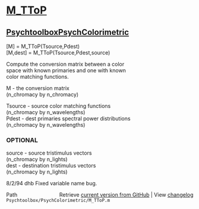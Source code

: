 # [M_TToP](M_TToP)
## [Psychtoolbox](Psychtoolbox)[PsychColorimetric](PsychColorimetric)

[M] = M\_TToP(Tsource,Pdest)  
[M,dest] = M\_TToP(Tsource,Pdest,source)  
  
Compute the conversion matrix between a color  
space with known primaries and one with known  
color matching functions.  
  
M - the conversion matrix  
 (n\_chromacy by n\_chromacy)  
  
Tsource - source color matching functions  
 (n\_chromacy by n\_wavelengths)  
Pdest - dest primaries spectral power distributions  
 (n\_chromacy by n\_wavelengths)  
  
### OPTIONAL  
source - source tristimulus vectors  
 (n\_chromacy by n\_lights)  
dest - destination tristimulus vectors  
 (n\_chromacy by n\_lights)  
  
8/2/94      dhb     Fixed variable name bug.  




<div class="code_header" style="text-align:right;">
  <span style="float:left;">Path&nbsp;&nbsp;</span> <span class="counter">Retrieve <a href=
  "https://raw.github.com/Psychtoolbox-3/Psychtoolbox-3/beta/Psychtoolbox/PsychColorimetric/M_TToP.m">current version from GitHub</a> | View <a href=
  "https://github.com/Psychtoolbox-3/Psychtoolbox-3/commits/beta/Psychtoolbox/PsychColorimetric/M_TToP.m">changelog</a></span>
</div>
<div class="code">
  <code>Psychtoolbox/PsychColorimetric/M_TToP.m</code>
</div>


